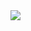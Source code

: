 <img src="https://og.sznm.dev/api/generate?heading=sznm_dart_packages&text=Collection%20of%20dart%20/%20flutter%20packages%20used%20personally%20by%20sozonome&template=color&center=true&height=320" />
